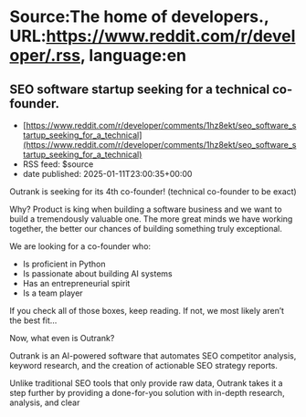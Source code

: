 # Source:The home of developers., URL:https://www.reddit.com/r/developer/.rss, language:en

## SEO software startup seeking for a technical co-founder.
 - [https://www.reddit.com/r/developer/comments/1hz8ekt/seo_software_startup_seeking_for_a_technical](https://www.reddit.com/r/developer/comments/1hz8ekt/seo_software_startup_seeking_for_a_technical)
 - RSS feed: $source
 - date published: 2025-01-11T23:00:35+00:00

<!-- SC_OFF --><div class="md"><p>Outrank is seeking for its 4th co-founder! (technical co-founder to be exact)</p> <p>Why? Product is king when building a software business and we want to build a tremendously valuable one. The more great minds we have working together, the better our chances of building something truly exceptional.</p> <p>We are looking for a co-founder who:</p> <ul> <li>Is proficient in Python</li> <li>Is passionate about building AI systems</li> <li>Has an entrepreneurial spirit </li> <li>Is a team player</li> </ul> <p>If you check all of those boxes, keep reading. If not, we most likely aren’t the best fit…</p> <p>Now, what even is Outrank?</p> <p>Outrank is an AI-powered software that automates SEO competitor analysis, keyword research, and the creation of actionable SEO strategy reports.</p> <p>Unlike traditional SEO tools that only provide raw data, Outrank takes it a step further by providing a done-for-you solution with in-depth research, analysis, and clear

